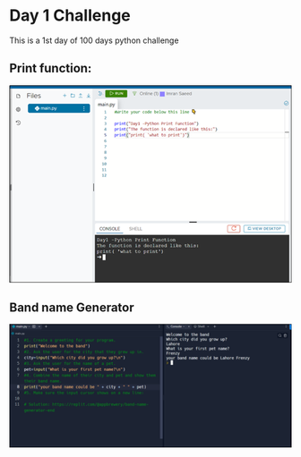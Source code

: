 
# Day 1 Challenge

This is a 1st day of 100 days python challenge

## Print function:

![Print](./Images/Day_1/day1-print.png)

## Band name Generator

![Print](./Images/Day_1/Day1-BandGenerator.png)